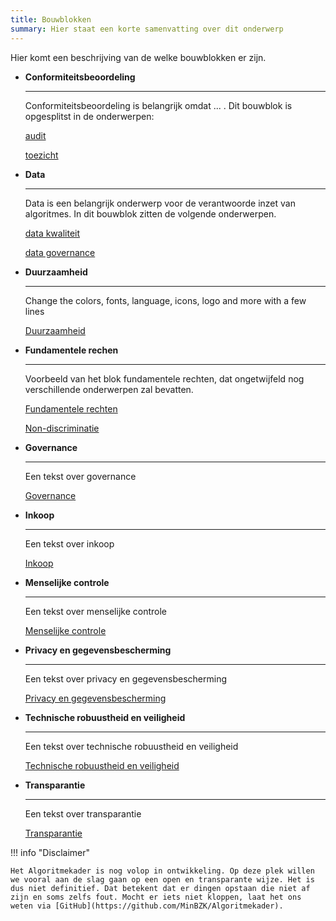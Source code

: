 ```yaml
---
title: Bouwblokken
summary: Hier staat een korte samenvatting over dit onderwerp
---
```


Hier komt een beschrijving van de welke bouwblokken er zijn.

<div class="grid cards" markdown>

-   __Conformiteitsbeoordeling__

    ---

    Conformiteitsbeoordeling is belangrijk omdat ... . Dit bouwblok is opgesplitst in de onderwerpen:

    [audit]( ../bouwblokken/conformiteitsbeoordeling/audit.md)

    [toezicht]( ../bouwblokken/conformiteitsbeoordeling/toezicht.md)

-   __Data__

    ---

    Data is een belangrijk onderwerp voor de verantwoorde inzet van algoritmes. In dit bouwblok zitten de volgende onderwerpen.

    [data kwaliteit](../bouwblokken/data/data%20kwaliteit.md)

    [data governance](../bouwblokken/data/data%20governance.md)

-   __Duurzaamheid__

    ---

    Change the colors, fonts, language, icons, logo and more with a few lines

    [Duurzaamheid](../bouwblokken/duurzaamheid/index.md)

-   __Fundamentele rechen__

    ---

    Voorbeeld van het blok fundamentele rechten, dat ongetwijfeld nog verschillende onderwerpen zal bevatten. 

    [Fundamentele rechten](../bouwblokken/fundamentele%20rechten/index.md)

    [Non-discriminatie](../bouwblokken/fundamentele%20rechten/non-discriminatie.md)

-   __Governance__

    ---

    Een tekst over governance

    [Governance](../bouwblokken/governance/index.md)
    
-   __Inkoop__

    ---

    Een tekst over inkoop

    [Inkoop](../bouwblokken/inkoop/index.md)

-   __Menselijke controle__

    ---

    Een tekst over menselijke controle

    [Menselijke controle](../bouwblokken/menselijke%20controle/index.md)

-   __Privacy en gegevensbescherming__

    ---

    Een tekst over privacy en gegevensbescherming

    [Privacy en gegevensbescherming](../bouwblokken/privacy%20en%20gegevensbescherming/index.md)

-   __Technische robuustheid en veiligheid__

    ---

    Een tekst over technische robuustheid en veiligheid

    [Technische robuustheid en veiligheid](../bouwblokken/technische%20robuustheid%20en%20veiligheid/index.md)

-   __Transparantie__

    ---

    Een tekst over transparantie

    [Transparantie](../bouwblokken/transparantie/index.md)


</div>

!!! info "Disclaimer"

    Het Algoritmekader is nog volop in ontwikkeling. Op deze plek willen we vooral aan de slag gaan op een open en transparante wijze. Het is dus niet definitief. Dat betekent dat er dingen opstaan die niet af zijn en soms zelfs fout. Mocht er iets niet kloppen, laat het ons weten via [GitHub](https://github.com/MinBZK/Algoritmekader).

